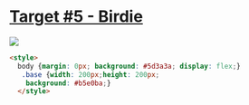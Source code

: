 # [Target #5 - Birdie](https://cssbattle.dev/play/1)

![](https://cssbattle.dev/targets/1.png)

```HTML
<style>
  body {margin: 0px; background: #5d3a3a; display: flex;}
   .base {width: 200px;height: 200px;
    background: #b5e0ba;}
  </style>
```
